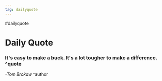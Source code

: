 ```yaml
---
tag: dailyquote
---
```


#dailyquote

# Daily Quote

### It's easy to make a buck. It's a lot tougher to make a difference. ^quote
*-Tom Brokaw* ^author
